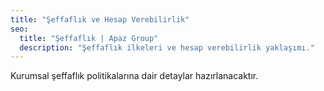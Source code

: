 ```yaml
---
title: "Şeffaflık ve Hesap Verebilirlik"
seo:
  title: "Şeffaflık | Apaz Group"
  description: "Şeffaflık ilkeleri ve hesap verebilirlik yaklaşımı."
---
```

Kurumsal şeffaflık politikalarına dair detaylar hazırlanacaktır.
